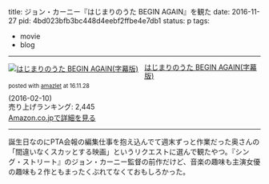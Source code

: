 title: ジョン・カーニー『はじまりのうた BEGIN AGAIN』を観た
date: 2016-11-27
pid: 4bd023bfb3bc448d4eebf2ffbe4e7db1
status: p
tags:
- movie
- blog
---

<div class="amazlet-box" style="margin-bottom:0px;"><div class="amazlet-image" style="float:left;margin:0px 12px 1px 0px;"><a href="http://www.amazon.co.jp/exec/obidos/ASIN/B01BHOX4T6/dotimpact-22/ref=nosim/" name="amazletlink" target="_blank"><img src="http://ecx.images-amazon.com/images/I/511xyyBbJDL._SL160_.jpg" alt="はじまりのうた BEGIN AGAIN(字幕版)" style="border: none;" /></a></div><div class="amazlet-info" style="line-height:120%; margin-bottom: 10px"><div class="amazlet-name" style="margin-bottom:10px;line-height:120%"><a href="http://www.amazon.co.jp/exec/obidos/ASIN/B01BHOX4T6/dotimpact-22/ref=nosim/" name="amazletlink" target="_blank">はじまりのうた BEGIN AGAIN(字幕版)</a><div class="amazlet-powered-date" style="font-size:80%;margin-top:5px;line-height:120%">posted with <a href="http://www.amazlet.com/" title="amazlet" target="_blank">amazlet</a> at 16.11.28</div></div><div class="amazlet-detail"> (2016-02-10)<br />売り上げランキング: 2,445<br /></div><div class="amazlet-sub-info" style="float: left;"><div class="amazlet-link" style="margin-top: 5px"><a href="http://www.amazon.co.jp/exec/obidos/ASIN/B01BHOX4T6/dotimpact-22/ref=nosim/" name="amazletlink" target="_blank">Amazon.co.jpで詳細を見る</a></div></div></div><div class="amazlet-footer" style="clear: left"></div></div>

---- 

誕生日なのにPTA会報の編集仕事を抱え込んでて週末ずっと作業だった奥さんの「間違いなくスカッとする映画」というリクエストに選んで観たやつ。『シング・ストリート』のジョン・カーニー監督の前作だけど、音楽の趣味も主演女優の趣味も２作ともまったくぶれてなくておもしろかった。
